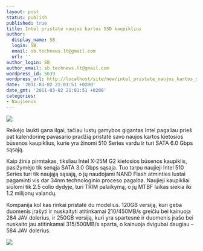 ```yaml
---
layout: post
status: publish
published: true
title: Intel pristatė naujos kartos SSD kaupiklius
author:
  display_name: SB
  login: SB
  email: sb.technews.lt@gmail.com
  url: ''
author_login: SB
author_email: sb.technews.lt@gmail.com
wordpress_id: 5639
wordpress_url: http://localhost/site/new/intel_pristate_naujos_kartos_sdd_kaupiklius/
date: '2011-03-02 21:01:51 +0200'
date_gmt: '2011-03-02 21:01:51 +0200'
categories:
- Naujienos
---
```

<div class="imgright"><img src="http://technews.lt/upload/20871-intel_510_ssds_teaser_super_thumb.jpg"  /></div>
<p>Reikėjo laukti gana ilgai, tačiau lustų gamybos gigantas Intel pagaliau prieš pat kalendorinę pavasario pradžią pristatė savo naujos kartos kietosios būsenos kaupiklius, kurie yra žinomi 510 Series vardu ir turi SATA 6.0 Gbps sąsają.</p>
<p>Kaip žinia pirmtakas, tiksliau Intel X-25M G2 kietosios būsenos kaupiklis, pasižymėjo tik senąja SATA 3.0 Gbps sąsaja. Tuo tarpu naujieji Intel 510 Series turi tik naująją sąsają, o jų naudojami NAND Flash atminties lustai pagaminti vis dar 34nm technologinio proceso pagalba. Naujieji kaupikliai siūlomi tik 2.5 colio dydyje, turi TRIM palaikymą, o jų MTBF laikas siekia iki 1.2 milijonų valandų. </p>
<p>Kompanija kol kas rinkai pristatė du modelius. 120GB versiją, kuri geba duomenis įrašyti ir nuskaityti atitinkamai 210/450MB/s greičiu bei kainuoja 284 JAV dolerius, ir 250GB versiją, kuri yra spartesnė ir duomenis įrašo bei nuskaito jau atitinkamai 315/500MB/s sparta, o kainuoja dvigubai daugiau – 584 JAV dolerius.</p>
<p><img src="http://technews.lt/upload/510SSDIntel.jpg" /></p>
<p></p>
